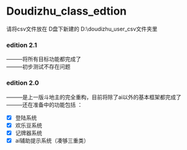 # Doudizhu_class_edtion

请将csv文件放在 D盘下新建的 D:\doudizhu_user_csv文件夹里
### edition 2.1  
———将所有目标功能都完成了  
———初步测试不存在问题 



### edition 2.0  
———是上一版斗地主的完全重构，目前将除了ai以外的基本框架都完成了   
———还在准备中的功能包括  ： 
- [x] 登陆系统
- [x] 欢乐豆系统
- [x] 记牌器系统
- [x] ai辅助提示系统（凑够三重类）
